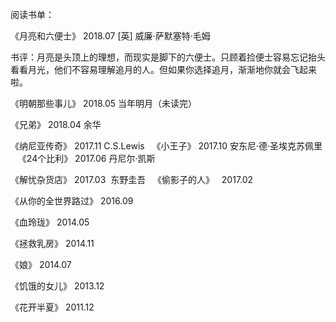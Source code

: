 阅读书单：

  《月亮和六便士》 2018.07 [英] 威廉·萨默塞特·毛姆 
  
  书评：月亮是头顶上的理想，而现实是脚下的六便士。只顾着捡便士容易忘记抬头看看月光，他们不容易理解追月的人。但如果你选择追月，渐渐地你就会飞起来啦。
  
  《明朝那些事儿》 2018.05 当年明月（未读完） 
  
  《兄弟》 2018.04  余华
  
  《纳尼亚传奇》 2017.11 C.S.Lewis
  
  《小王子》 2017.10 安东尼·德·圣埃克苏佩里 
  
  《24个比利》  2017.06  丹尼尔·凯斯 
  
  《解忧杂货店》  2017.03  东野圭吾
  
  《偷影子的人》   2017.02  

  《从你的全世界路过》  2016.09
  
  《血玲珑》  2014.05
  
  《拯救乳房》  2014.11
  
  《娘》  2014.07
  
  《饥饿的女儿》 2013.12
  
  《花开半夏》  2011.12
